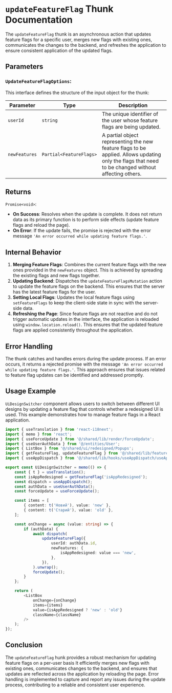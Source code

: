 #  `updateFeatureFlag` Thunk Documentation

The `updateFeatureFlag` thunk is an asynchronous action that updates feature flags for a specific user, merges new flags with existing ones, communicates the changes to the backend, and refreshes the application to ensure consistent application of the updated flags.

## Parameters

### `UpdateFeatureFlagOptions`:
This interface defines the structure of the input object for the thunk:

| Parameter  | Type                    | Description                                     |
|------------|-------------------------|-------------------------------------------------|
| `userId`   | `string`                | The unique identifier of the user whose feature flags are being updated. |
| `newFeatures` | `Partial<FeatureFlags>` | A partial object representing the new feature flags to be applied. Allows updating only the flags that need to be changed without affecting others.  |

## Returns

`Promise<void>`: 
- **On Success**: Resolves when the update is complete. It does not return data as its primary function is to perform side effects (update feature flags and reload the page).
- **On Error**: If the update fails, the promise is rejected with the error message `'An error occurred while updating feature flags.'`.



## Internal Behavior
1. **Merging Feature Flags**: Combines the current feature flags with the new ones provided in the `newFeatures` object. This is achieved by spreading the existing flags and new flags together.
2. **Updating Backend**: Dispatches the `updateFeatureFlagsMutation` action to update the feature flags on the backend. This ensures that the server has the latest feature flags for the user.
3. **Setting Local Flags**: Updates the local feature flags using `setFeatureFlags` to keep the client-side state in sync with the server-side data.
4. **Refreshing the Page**: Since feature flags are not reactive and do not trigger automatic updates in the interface, the application is reloaded using `window.location.reload()`. This ensures that the updated feature flags are applied consistently throughout the application.

## Error Handling

The thunk catches and handles errors during the update process. If an error occurs, it returns a rejected promise with the message `'An error occurred while updating feature flags.'`.
This approach ensures that issues related to feature flag updates can be identified and addressed promptly.

## Usage Example
`UiDesignSwitcher` component allows users to switch between different UI designs by updating a feature flag that controls whether a redesigned UI is used. This example demonstrates how to manage feature flags in a React application.

```typescript jsx
import { useTranslation } from 'react-i18next';
import { memo } from 'react';
import { useForceUpdate } from '@/shared/lib/render/forceUpdate';
import { useUserAuthData } from '@/entities/User';
import { ListBox } from '@/shared/ui/redesigned/Popups';
import { getFeatureFlag, updateFeatureFlag } from '@/shared/lib/features';
import { useAppDispatch } from '@/shared/lib/hooks/useAppDispatch/useAppDispatch';

export const UiDesignSwitcher = memo(() => {
    const { t } = useTranslation();
    const isAppRedesigned = getFeatureFlag('isAppRedesigned');
    const dispatch = useAppDispatch();
    const authData = useUserAuthData();
    const forceUpdate = useForceUpdate();

    const items = [
        { content: t('Новий'), value: 'new' },
        { content: t('Старий'), value: 'old' },
    ];

    const onChange = async (value: string) => {
        if (authData) {
            await dispatch(
                updateFeatureFlag({
                    userId: authData.id,
                    newFeatures: {
                        isAppRedesigned: value === 'new',
                    },
                }),
            ).unwrap();
            forceUpdate();
        }
    };

    return (
        <ListBox
            onChange={onChange}
            items={items}
            value={isAppRedesigned ? 'new' : 'old'}
            className={className}
        />
    );
});
```

## Conclusion 
The `updateFeatureFlag` hunk provides a robust mechanism for updating feature flags on a per-user basis
It efficiently merges new flags with existing ones, communicates changes to the backend, and ensures that updates are reflected across the application by reloading the page. 
Error handling is implemented to capture and report any issues during the update process, contributing to a reliable and consistent user experience.
